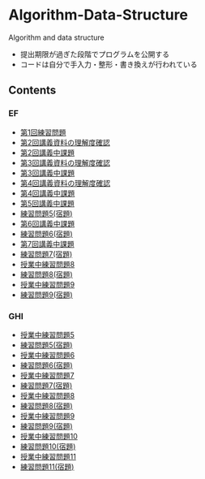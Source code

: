 # Algorithm-Data-Structure

Algorithm and data structure

- 提出期限が過ぎた段階でプログラムを公開する
- コードは自分で手入力・整形・書き換えが行われている

## Contents

### EF

- [第1回練習問題](./EF/prob1)
- [第2回講義資料の理解度確認](./EF/prob2pre)
- [第2回講義中課題]()
- [第3回講義資料の理解度確認](./EF/prob3pre)
- [第3回講義中課題](./EF/prob3post)
- [第4回講義資料の理解度確認](./EF/prob4pre)
- [第4回講義中課題](./EF/prob4post)
- [第5回講義中課題](./EF/prob5)
- [練習問題5(宿題)](./EF/prob5homework)
- [第6回講義中課題](./EF/prob6)
- [練習問題6(宿題)](./EF/prob6homework)
- [第7回講義中課題](./EF/prob7)
- [練習問題7(宿題)](./EF/homework07)
- [授業中練習問題8](./EF/prob8)
- [練習問題8(宿題)](./EF/prob8homework)
- [授業中練習問題9](./EF/prob9)
- [練習問題9(宿題)](./EF/prob9homework)

### GHI

- [授業中練習問題5](./GHI/prob5)
- [練習問題5(宿題)](./GHI/prob5homework)
- [授業中練習問題6](./GHI/prob6)
- [練習問題6(宿題)](./GHI/prob6homework)
- [授業中練習問題7](./GHI/prob07)
- [練習問題7(宿題)](./GHI/homework07)
- [授業中練習問題8](./GHI/prob8)
- [練習問題8(宿題)](./GHI/prob8homework)
- [授業中練習問題9](./GHI/prob9)
- [練習問題9(宿題)](./GHI/prob9homework)
- [授業中練習問題10](./GHI/prob10)
- [練習問題10(宿題)](./GHI/prob10homework)
- [授業中練習問題11](./GHI/prob11)
- [練習問題11(宿題)](./GHI/prob11homework)